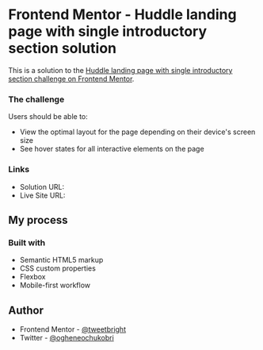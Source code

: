 # Frontend Mentor - Huddle landing page with single introductory section solution

This is a solution to the [Huddle landing page with single introductory section challenge on Frontend Mentor](https://www.frontendmentor.io/challenges/huddle-landing-page-with-a-single-introductory-section-B_2Wvxgi0).

### The challenge

Users should be able to:

- View the optimal layout for the page depending on their device's screen size
- See hover states for all interactive elements on the page

### Links

- Solution URL: [](https://github.com/Tweetbright/huddle-landing-page)
- Live Site URL: [](https://ochuko-frontendmentor-1.netlify.app/)

## My process

### Built with

- Semantic HTML5 markup
- CSS custom properties
- Flexbox
- Mobile-first workflow

## Author

- Frontend Mentor - [@tweetbright](https://www.frontendmentor.io/profile/Tweetbright)
- Twitter - [@ogheneochukobri](https://www.twitter.com/ogheneochukobri)
